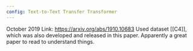```yaml
---
config: Text-to-Text Transfer Transformer
---
```


October 2019
Link: https://arxiv.org/abs/1910.10683
Used dataset [[C4]], which was also developed and released in this paper.
Apparently a great paper to read to understand things.